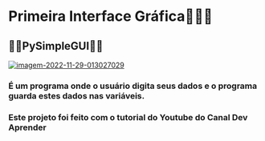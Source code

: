 <h1>Primeira Interface Gráfica👩🏽‍🎨</h1>
<h2>👩‍💻PySimpleGUI👩‍💻</h2>
<a href="https://imgbb.com/"><img src="https://i.ibb.co/R76CMs9/imagem-2022-11-29-013027029.png" alt="imagem-2022-11-29-013027029" border="0"></a>

<h3> É um programa  onde o usuário digita seus dados e o programa guarda estes dados nas variáveis.</h3>
<h3>Este projeto foi feito com o tutorial do Youtube do Canal Dev Aprender</h3>
